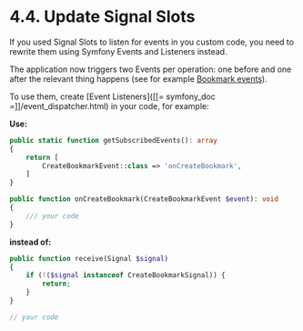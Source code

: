 # 4.4. Update Signal Slots

If you used Signal Slots to listen for events in you custom code,
you need to rewrite them using Symfony Events and Listeners instead.

The application now triggers two Events per operation: one before and one after the relevant thing happens
(see for example [Bookmark events](https://github.com/ezsystems/ezplatform-kernel/blob/v1.0.0/eZ/Publish/Core/Event/BookmarkService.php)).

To use them, create [Event Listeners]([[= symfony_doc =]]/event_dispatcher.html) in your code,
for example:

**Use:**

``` php
public static function getSubscribedEvents(): array
{
    return [
        CreateBookmarkEvent::class => 'onCreateBookmark',
    ]
}

public function onCreateBookmark(CreateBookmarkEvent $event): void
{
    /// your code
}
```

**instead of:**

``` php
public function receive(Signal $signal)
{
    if (!($signal instanceof CreateBookmarkSignal)) {
        return;
    }
}

// your code
```
